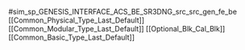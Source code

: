 #sim_sp_GENESIS_INTERFACE_ACS_BE_SR3DNG_src_src_gen_fe_be
[[Common_Physical_Type_Last_Default]]
[[Common_Modular_Type_Last_Default]]
[[Optional_Blk_Cal_Blk]]
[[Common_Basic_Type_Last_Default]]
